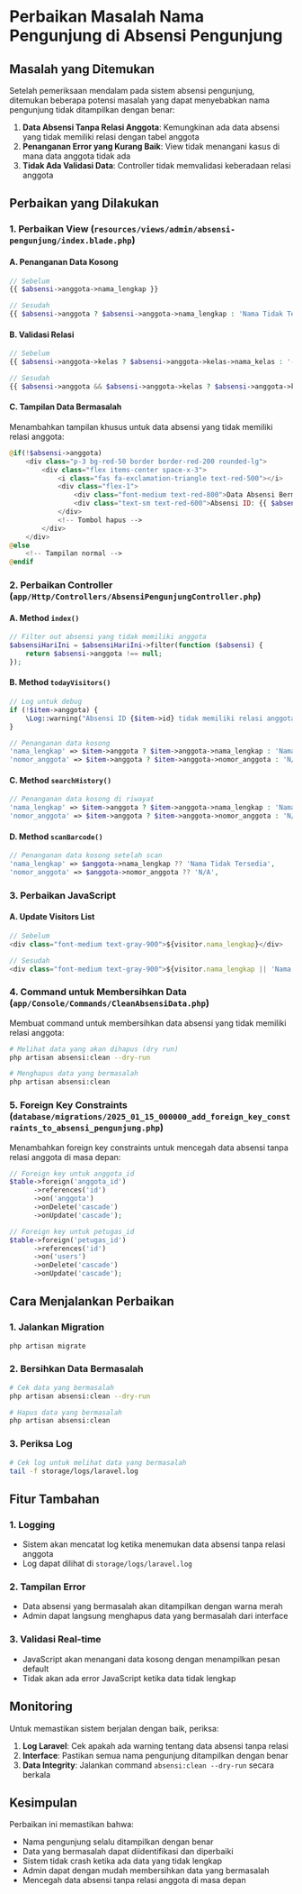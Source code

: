 # Perbaikan Masalah Nama Pengunjung di Absensi Pengunjung

## Masalah yang Ditemukan

Setelah pemeriksaan mendalam pada sistem absensi pengunjung, ditemukan beberapa potensi masalah yang dapat menyebabkan nama pengunjung tidak ditampilkan dengan benar:

1. **Data Absensi Tanpa Relasi Anggota**: Kemungkinan ada data absensi yang tidak memiliki relasi dengan tabel anggota
2. **Penanganan Error yang Kurang Baik**: View tidak menangani kasus di mana data anggota tidak ada
3. **Tidak Ada Validasi Data**: Controller tidak memvalidasi keberadaan relasi anggota

## Perbaikan yang Dilakukan

### 1. Perbaikan View (`resources/views/admin/absensi-pengunjung/index.blade.php`)

#### A. Penanganan Data Kosong

```php
// Sebelum
{{ $absensi->anggota->nama_lengkap }}

// Sesudah
{{ $absensi->anggota ? $absensi->anggota->nama_lengkap : 'Nama Tidak Tersedia' }}
```

#### B. Validasi Relasi

```php
// Sebelum
{{ $absensi->anggota->kelas ? $absensi->anggota->kelas->nama_kelas : '-' }}

// Sesudah
{{ $absensi->anggota && $absensi->anggota->kelas ? $absensi->anggota->kelas->nama_kelas : '-' }}
```

#### C. Tampilan Data Bermasalah

Menambahkan tampilan khusus untuk data absensi yang tidak memiliki relasi anggota:

```php
@if(!$absensi->anggota)
    <div class="p-3 bg-red-50 border border-red-200 rounded-lg">
        <div class="flex items-center space-x-3">
            <i class="fas fa-exclamation-triangle text-red-500"></i>
            <div class="flex-1">
                <div class="font-medium text-red-800">Data Absensi Bermasalah</div>
                <div class="text-sm text-red-600">Absensi ID: {{ $absensi->id }} - Anggota tidak ditemukan</div>
            </div>
            <!-- Tombol hapus -->
        </div>
    </div>
@else
    <!-- Tampilan normal -->
@endif
```

### 2. Perbaikan Controller (`app/Http/Controllers/AbsensiPengunjungController.php`)

#### A. Method `index()`

```php
// Filter out absensi yang tidak memiliki anggota
$absensiHariIni = $absensiHariIni->filter(function ($absensi) {
    return $absensi->anggota !== null;
});
```

#### B. Method `todayVisitors()`

```php
// Log untuk debug
if (!$item->anggota) {
    \Log::warning("Absensi ID {$item->id} tidak memiliki relasi anggota");
}

// Penanganan data kosong
'nama_lengkap' => $item->anggota ? $item->anggota->nama_lengkap : 'Nama Tidak Tersedia',
'nomor_anggota' => $item->anggota ? $item->anggota->nomor_anggota : 'N/A',
```

#### C. Method `searchHistory()`

```php
// Penanganan data kosong di riwayat
'nama_lengkap' => $item->anggota ? $item->anggota->nama_lengkap : 'Nama Tidak Tersedia',
'nomor_anggota' => $item->anggota ? $item->anggota->nomor_anggota : 'N/A',
```

#### D. Method `scanBarcode()`

```php
// Penanganan data kosong setelah scan
'nama_lengkap' => $anggota->nama_lengkap ?? 'Nama Tidak Tersedia',
'nomor_anggota' => $anggota->nomor_anggota ?? 'N/A',
```

### 3. Perbaikan JavaScript

#### A. Update Visitors List

```javascript
// Sebelum
<div class="font-medium text-gray-900">${visitor.nama_lengkap}</div>

// Sesudah
<div class="font-medium text-gray-900">${visitor.nama_lengkap || 'Nama Tidak Tersedia'}</div>
```

### 4. Command untuk Membersihkan Data (`app/Console/Commands/CleanAbsensiData.php`)

Membuat command untuk membersihkan data absensi yang tidak memiliki relasi anggota:

```bash
# Melihat data yang akan dihapus (dry run)
php artisan absensi:clean --dry-run

# Menghapus data yang bermasalah
php artisan absensi:clean
```

### 5. Foreign Key Constraints (`database/migrations/2025_01_15_000000_add_foreign_key_constraints_to_absensi_pengunjung.php`)

Menambahkan foreign key constraints untuk mencegah data absensi tanpa relasi anggota di masa depan:

```php
// Foreign key untuk anggota_id
$table->foreign('anggota_id')
      ->references('id')
      ->on('anggota')
      ->onDelete('cascade')
      ->onUpdate('cascade');

// Foreign key untuk petugas_id
$table->foreign('petugas_id')
      ->references('id')
      ->on('users')
      ->onDelete('cascade')
      ->onUpdate('cascade');
```

## Cara Menjalankan Perbaikan

### 1. Jalankan Migration

```bash
php artisan migrate
```

### 2. Bersihkan Data Bermasalah

```bash
# Cek data yang bermasalah
php artisan absensi:clean --dry-run

# Hapus data yang bermasalah
php artisan absensi:clean
```

### 3. Periksa Log

```bash
# Cek log untuk melihat data yang bermasalah
tail -f storage/logs/laravel.log
```

## Fitur Tambahan

### 1. Logging

-   Sistem akan mencatat log ketika menemukan data absensi tanpa relasi anggota
-   Log dapat dilihat di `storage/logs/laravel.log`

### 2. Tampilan Error

-   Data absensi yang bermasalah akan ditampilkan dengan warna merah
-   Admin dapat langsung menghapus data yang bermasalah dari interface

### 3. Validasi Real-time

-   JavaScript akan menangani data kosong dengan menampilkan pesan default
-   Tidak akan ada error JavaScript ketika data tidak lengkap

## Monitoring

Untuk memastikan sistem berjalan dengan baik, periksa:

1. **Log Laravel**: Cek apakah ada warning tentang data absensi tanpa relasi
2. **Interface**: Pastikan semua nama pengunjung ditampilkan dengan benar
3. **Data Integrity**: Jalankan command `absensi:clean --dry-run` secara berkala

## Kesimpulan

Perbaikan ini memastikan bahwa:

-   Nama pengunjung selalu ditampilkan dengan benar
-   Data yang bermasalah dapat diidentifikasi dan diperbaiki
-   Sistem tidak crash ketika ada data yang tidak lengkap
-   Admin dapat dengan mudah membersihkan data yang bermasalah
-   Mencegah data absensi tanpa relasi anggota di masa depan
